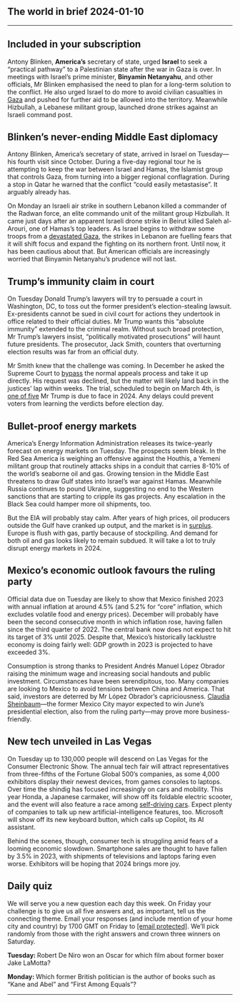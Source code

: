 ## The world in brief 2024-01-10

----------

## Included in your subscription



Antony Blinken, <strong>America’s</strong> secretary of state, urged <strong>Israel </strong>to seek a “practical pathway” to a Palestinian state after the war in Gaza is over. In meetings with Israel’s prime minister, <strong>Binyamin Netanyahu</strong>, and other officials, Mr Blinken emphasised the need to plan for a long-term solution to the conflict. He also urged Israel to do more to avoid civilian casualties in [Gaza](https://www.economist.com/israel-hamas) and pushed for further aid to be allowed into the territory. Meanwhile Hizbullah, a Lebanese militant group, launched drone strikes against an Israeli command post.

## Blinken’s never-ending Middle East diplomacy

Antony Blinken, America’s secretary of state, arrived in Israel on Tuesday—his fourth visit since October. During a five-day regional tour he is attempting to keep the war between Israel and Hamas, the Islamist group that controls Gaza, from turning into a bigger regional conflagration. During a stop in Qatar he warned that the conflict “could easily metastasise”. It arguably already has.

On Monday an Israeli air strike in southern Lebanon killed a commander of the Radwan force, an elite commando unit of the militant group Hizbullah. It came just days after an apparent Israeli drone strike in Beirut killed Saleh al-Arouri, one of Hamas’s top leaders. As Israel begins to withdraw some troops from a [devastated Gaza](https://www.economist.com/middle-east-and-africa/2023/12/14/israels-current-large-scale-operation-is-the-last-one-in-gaza), the strikes in Lebanon are fuelling fears that it will shift focus and expand the fighting on its northern front. Until now, it has been cautious about that. But American officials are increasingly worried that Binyamin Netanyahu’s prudence will not last.

## Trump’s immunity claim in court

On Tuesday Donald Trump’s lawyers will try to persuade a court in Washington, DC, to toss out the former president’s election-stealing lawsuit. Ex-presidents cannot be sued in civil court for actions they undertook in office related to their official duties. Mr Trump wants this “absolute immunity” extended to the criminal realm. Without such broad protection, Mr Trump’s lawyers insist, “politically motivated prosecutions” will haunt future presidents. The prosecutor, Jack Smith, counters that overturning election results was far from an official duty. 

Mr Smith knew that the challenge was coming. In December he asked the Supreme Court to [bypass](https://www.economist.com/united-states/2023/12/12/the-supreme-court-will-decide-how-quickly-donald-trump-is-prosecuted) the normal appeals process and take it up directly. His request was declined, but the matter will likely land back in the justices’ lap within weeks. The trial, scheduled to begin on March 4th, is [one of five](https://www.economist.com/the-economist-explains/2023/09/06/a-primer-on-trumps-criminal-trials) Mr Trump is due to face in 2024. Any delays could prevent voters from learning the verdicts before election day.

## Bullet-proof energy markets

America’s Energy Information Administration releases its twice-yearly forecast on energy markets on Tuesday. The prospects seem bleak. In the Red Sea America is weighing an offensive against the Houthis, a Yemeni militant group that routinely attacks ships in a conduit that carries 8-10% of the world’s seaborne oil and gas. Growing tension in the Middle East threatens to draw Gulf states into Israel’s war against Hamas. Meanwhile Russia continues to pound Ukraine, suggesting no end to the Western sanctions that are starting to cripple its gas projects. Any escalation in the Black Sea could hamper more oil shipments, too.

But the EIA will probably stay calm. After years of high prices, oil producers outside the Gulf have cranked up output, and the market is in [surplus](https://www.economist.com/finance-and-economics/2024/01/04/three-surprises-that-could-inflame-commodity-markets-in-2024). Europe is flush with gas, partly because of stockpiling. And demand for both oil and gas looks likely to remain subdued. It will take a lot to truly disrupt energy markets in 2024.

## Mexico’s economic outlook favours the ruling party

Official data due on Tuesday are likely to show that Mexico finished 2023 with annual inflation at around 4.5% (and 5.2% for “core” inflation, which excludes volatile food and energy prices). December will probably have been the second consecutive month in which inflation rose, having fallen since the third quarter of 2022. The central bank now does not expect to hit its target of 3% until 2025. Despite that, Mexico’s historically lacklustre economy is doing fairly well: GDP growth in 2023 is projected to have exceeded 3%.

Consumption is strong thanks to President Andrés Manuel López Obrador raising the minimum wage and increasing social handouts and public investment. Circumstances have been serendipitous, too. Many companies are looking to Mexico to avoid tensions between China and America. That said, investors are deterred by Mr López Obrador’s capriciousness. [Claudia Sheinbaum](https://www.economist.com/the-world-ahead/2023/11/13/mexico-will-elect-its-first-female-president)—the former Mexico City mayor expected to win June’s presidential election, also from the ruling party—may prove more business-friendly.

## New tech unveiled in Las Vegas

On Tuesday up to 130,000 people will descend on Las Vegas for the Consumer Electronic Show. The annual tech fair will attract representatives from three-fifths of the Fortune Global 500’s companies, as some 4,000 exhibitors display their newest devices, from games consoles to laptops. Over time the shindig has focused increasingly on cars and mobility. This year Honda, a Japanese carmaker, will show off its foldable electric scooter, and the event will also feature a race among [self-driving cars](https://www.economist.com/the-world-ahead/2023/11/13/self-driving-cars-are-slowly-moving-forward). Expect plenty of companies to talk up new artificial-intelligence features, too. Microsoft will show off its new keyboard button, which calls up Copilot, its AI assistant.

Behind the scenes, though, consumer tech is struggling amid fears of a looming economic slowdown. Smartphone sales are thought to have fallen by 3.5% in 2023, with shipments of televisions and laptops faring even worse. Exhibitors will be hoping that 2024 brings more joy.

## Daily quiz

We will serve you a new question each day this week. On Friday your challenge is to give us all five answers and, as important, tell us the connecting theme. Email your responses (and include mention of your home city and country) by 1700 GMT on Friday to [<span class="__cf_email__" data-cfemail="0756726e7d42747775627474684762646869686a6e74732964686a">[email&#160;protected]</span>](https://www.economist.com/cdn-cgi/l/email-protection#1d4c687467586e6d6f786e6e725d787e72737270746e69337e7270). We’ll pick randomly from those with the right answers and crown three winners on Saturday.

<strong>Tuesday: </strong>Robert De Niro won an Oscar for which film about former boxer Jake LaMotta?

<strong>Monday: </strong>Which former British politician is the author of books such as “Kane and Abel” and “First Among Equals”?

----------
